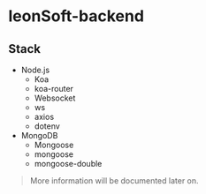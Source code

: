 # leonSoft-backend

## Stack
- Node.js
  - Koa
  - koa-router
  - Websocket
  - ws
  - axios
  - dotenv
- MongoDB
  - Mongoose
  - mongoose
  - mongoose-double
> More information will be documented later on.